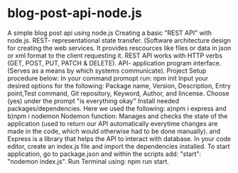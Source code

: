 # blog-post-api-node.js
A simple blog post api using node.js
Creating a basic "REST API" with node.js. 
REST- representational state transfer. (Software architecture design for creating the web services. It provides rescources like files or data in json or xml format to the client requesting it. REST API works with HTTP verbs (GET, POST, PUT, PATCH & DELETE).
API- application program interface. (Serves as a means  by which systems communicate).
Project Setup procedure below:
In your command promopt run: npm init
Input your desired options for the following:
Package name, Version, Description, Entry point,Test command, Git repository, Keyword, Author, and  lincense.
Choose (yes) under the prompt "is everything okay"
Install needed packages/dependencies. Here we used the following:
a)npm i express and b)npm i nodemon 
Nodemon function: Manages and checks the state of the application (used to return our API automatically everytime changes are made in the code, which would otherwise had to be done manually). and Express is a library that helps the API to interact with database.
In your code editor, create an index.js file and import the dependencies installed. 
To start application, go to package.json and within the scripts add: "start": "nodemon index.js".
Run Terminal using: npm run start.
